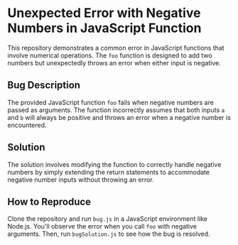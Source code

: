# Unexpected Error with Negative Numbers in JavaScript Function

This repository demonstrates a common error in JavaScript functions that involve numerical operations. The `foo` function is designed to add two numbers but unexpectedly throws an error when either input is negative.

## Bug Description
The provided JavaScript function `foo` fails when negative numbers are passed as arguments. The function incorrectly assumes that both inputs `a` and `b` will always be positive and throws an error when a negative number is encountered.

## Solution
The solution involves modifying the function to correctly handle negative numbers by simply extending the return statements to accommodate negative number inputs without throwing an error.

## How to Reproduce
Clone the repository and run `bug.js` in a JavaScript environment like Node.js.  You'll observe the error when you call `foo` with negative arguments. Then, run `bugSolution.js` to see how the bug is resolved.
